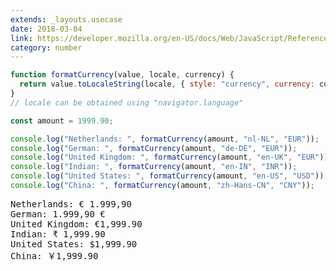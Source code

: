 ```yaml
---
extends: _layouts.usecase
date: 2018-03-04
link: https://developer.mozilla.org/en-US/docs/Web/JavaScript/Reference/Global_Objects/Number/toLocaleString
category: number
---
```



```javascript
function formatCurrency(value, locale, currency) {
  return value.toLocaleString(locale, { style: "currency", currency: currency });
}
// locale can be obtained using "navigator.language"

const amount = 1999.90;

console.log("Netherlands: ", formatCurrency(amount, "nl-NL", "EUR"));
console.log("German: ", formatCurrency(amount, "de-DE", "EUR"));
console.log("United Kingdom: ", formatCurrency(amount, "en-UK", "EUR"));
console.log("Indian: ", formatCurrency(amount, "en-IN", "INR"));
console.log("United States: ", formatCurrency(amount, "en-US", "USD"));
console.log("China: ", formatCurrency(amount, "zh-Hans-CN", "CNY"));
```

<pre class="output">
Netherlands: € 1.999,90
German: 1.999,90 €
United Kingdom: €1,999.90
Indian: ₹ 1,999.90
United States: $1,999.90
China: ￥1,999.90
</pre>

